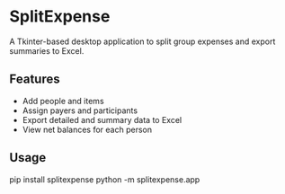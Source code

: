 # SplitExpense

A Tkinter-based desktop application to split group expenses and export summaries to Excel.

## Features

- Add people and items
- Assign payers and participants
- Export detailed and summary data to Excel
- View net balances for each person

## Usage
pip install splitexpense
python -m splitexpense.app

